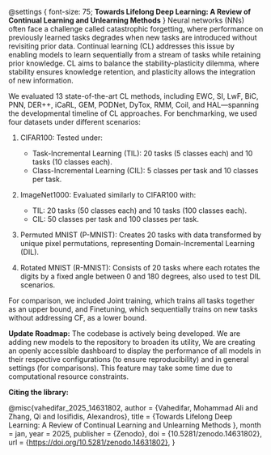 @settings {
  font-size: 75;
**Towards Lifelong Deep Learning: A Review of Continual Learning and Unlearning Methods**
}
Neural networks (NNs) often face a challenge called catastrophic forgetting, where performance on previously learned tasks degrades when new tasks are introduced without revisiting prior data. Continual learning (CL) addresses this issue by enabling models to learn sequentially from a stream of tasks while retaining prior knowledge. CL aims to balance the stability-plasticity dilemma, where stability ensures knowledge retention, and plasticity allows the integration of new information.

We evaluated 13 state-of-the-art CL methods, including EWC, SI, LwF, BiC, PNN, DER++, iCaRL, GEM, PODNet, DyTox, RMM, Coil, and HAL—spanning the developmental timeline of CL approaches. For benchmarking, we used four datasets under different scenarios:

1. CIFAR100: Tested under:
   - Task-Incremental Learning (TIL): 20 tasks (5 classes each) and 10 tasks (10 classes each).
   - Class-Incremental Learning (CIL): 5 classes per task and 10 classes per task.
   
2. ImageNet1000: Evaluated similarly to CIFAR100 with:
   - TIL: 20 tasks (50 classes each) and 10 tasks (100 classes each).
   - CIL: 50 classes per task and 100 classes per task.

3. Permuted MNIST (P-MNIST): Creates 20 tasks with data transformed by unique pixel permutations, representing Domain-Incremental Learning (DIL).

4. Rotated MNIST (R-MNIST): Consists of 20 tasks where each rotates the digits by a fixed angle between 0 and 180 degrees, also used to test DIL scenarios.

For comparison, we included Joint training, which trains all tasks together as an upper bound, and Finetuning, which sequentially trains on new tasks without addressing CF, as a lower bound. 


**Update Roadmap:**
The codebase is actively being developed. We are adding new models to the repository to broaden its utility, We are creating an openly accessible dashboard to display the performance of all models in their respective configurations (to ensure reproducibility) and in general settings (for comparisons). This feature may take some time due to computational resource constraints.


**Citing the library:**

@misc{vahedifar_2025_14631802,
  author       = {Vahedifar, Mohammad Ali and
                  Zhang, Qi and
                  Iosifidis, Alexandros},
  title        = {Towards Lifelong Deep Learning: A Review of
                   Continual Learning and Unlearning Methods
                  },
  month        = jan,
  year         = 2025,
  publisher    = {Zenodo},
  doi          = {10.5281/zenodo.14631802},
  url          = {https://doi.org/10.5281/zenodo.14631802},
}
